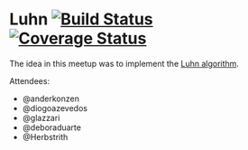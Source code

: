 # Luhn [![Build Status](https://secure.travis-ci.org/Herbstrith/meetup-2018-06-06.png?branch=master "Build Status")](http://travis-ci.org/Herbstrith/meetup-2018-06-06) [![Coverage Status](https://coveralls.io/repos/github/Herbstrith/meetup-2018-06-06/badge.svg?branch=master)](https://coveralls.io/github/Herbstrith/meetup-2018-06-06?branch=master)

The idea in this meetup was to implement the [Luhn algorithm](https://en.wikipedia.org/wiki/Luhn_algorithm).

Attendees:
* @anderkonzen
* @diogoazevedos
* @glazzari
* @deboraduarte
* @Herbstrith
